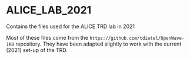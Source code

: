 # ALICE_LAB_2021
Contains the files used for the ALICE TRD lab in 2021

Most of these files come from the `https://github.com/tdietel/OpenWave-1KB` repository. They have been adapted slightly to work with the current (2021) set-up of the TRD. 